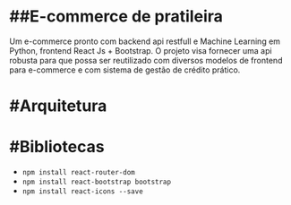 # ##E-commerce de pratileira

Um e-commerce pronto com backend api restfull e Machine Learning em Python, frontend React Js + Bootstrap. O projeto visa fornecer uma api robusta para que possa ser reutilizado com diversos modelos de frontend para e-commerce e com sistema de gestão de crédito prático.



# #Arquitetura






# #Bibliotecas
- `npm install react-router-dom`
- `npm install react-bootstrap bootstrap`
- `npm install react-icons --save`

